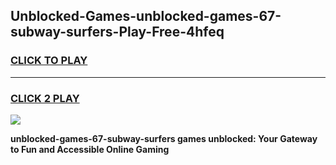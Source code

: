 
## Unblocked-Games-unblocked-games-67-subway-surfers-Play-Free-4hfeq
<h3>
<a href="https://premium76.site?title=unblocked-games-67-subway-surfers&ref=23A">CLICK TO PLAY</a></h3>
<hr>

<h3>
<a href="https://premium76.site?title=unblocked-games-67-subway-surfers&ref=23A">CLICK 2 PLAY</a>
  
</h3>

<a href="https://premium76.site?title=unblocked-games-67-subway-surfers&ref=23A"><img src="https://clearcache.store/games.png"></a>


**unblocked-games-67-subway-surfers games unblocked: Your Gateway to Fun and Accessible Online Gaming**
